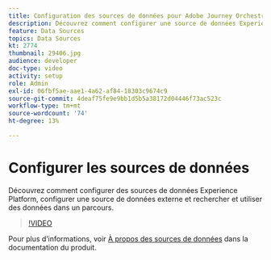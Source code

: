 ```yaml
---
title: Configuration des sources de données pour Adobe Journey Orchestration
description: Découvrez comment configurer une source de données Experience Platform, configurer une source de données externe et rechercher et utiliser des données dans un parcours.
feature: Data Sources
topics: Data Sources
kt: 2774
thumbnail: 29406.jpg
audience: developer
doc-type: video
activity: setup
role: Admin
exl-id: 06fbf5ae-aae1-4a62-af84-18303c9674c9
source-git-commit: 4deaf75fe9e9bb1d5b5a38172d04446f73ac523c
workflow-type: tm+mt
source-wordcount: '74'
ht-degree: 13%

---
```


# Configurer les sources de données

Découvrez comment configurer des sources de données Experience Platform, configurer une source de données externe et rechercher et utiliser des données dans un parcours.

>[!VIDEO](https://video.tv.adobe.com/v/29406?quality=12)

Pour plus d’informations, voir [À propos des sources de données](https://experienceleague.adobe.com/docs/journeys/using/data-source-journeys/about-data-sources.html?lang=en) dans la documentation du produit.
